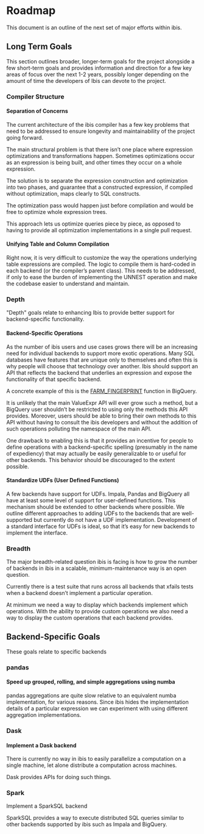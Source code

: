 # Roadmap

This document is an outline of the next set of major efforts within ibis.

## Long Term Goals

This section outlines broader, longer-term goals for the project alongside a
few short-term goals and provides information and direction for a few key areas
of focus over the next 1-2 years, possibly longer depending on the amount of
time the developers of Ibis can devote to the project.

### Compiler Structure

#### Separation of Concerns

The current architecture of the ibis compiler has a few key problems that need
to be addressed to ensure longevity and maintainability of the project going
forward.

The main structural problem is that there isn’t one place where expression
optimizations and transformations happen. Sometimes optimizations occur as an
expression is being built, and other times they occur on a whole expression.

The solution is to separate the expression construction and optimization into
two phases, and guarantee that a constructed expression, if compiled without
optimization, maps clearly to SQL constructs.

The optimization pass would happen just before compilation and would be free to
optimize whole expression trees.

This approach lets us optimize queries piece by piece, as opposed to having to
provide all optimization implementations in a single pull request.

#### Unifying Table and Column Compilation

Right now, it is very difficult to customize the way the operations underlying
table expressions are compiled. The logic to compile them is hard-coded in each
backend (or the compiler’s parent class). This needs to be addressed, if only
to ease the burden of implementing the UNNEST operation and make the codebase
easier to understand and maintain.

### Depth

"Depth" goals relate to enhancing Ibis to provide better support for
backend-specific functionality.

#### Backend-Specific Operations

As the number of ibis users and use cases grows there will be an increasing
need for individual backends to support more exotic operations. Many SQL
databases have features that are unique only to themselves and often this is
why people will choose that technology over another. Ibis should support an API
that reflects the backend that underlies an expression and expose the
functionality of that specific backend.

A concrete example of this is the [FARM_FINGERPRINT](https://cloud.google.com/bigquery/docs/reference/standard-sql/functions-and-operators#farm_fingerprint)
function in BigQuery.

It is unlikely that the main ValueExpr API will ever grow such a method, but a
BigQuery user shouldn’t be restricted to using only the methods this API
provides. Moreover, users should be able to bring their own methods to this API
without having to consult the ibis developers and without the addition of such
operations polluting the namespace of the main API.

One drawback to enabling this is that it provides an incentive for people to
define operations with a backend-specific spelling (presumably in the name of
expediency) that may actually be easily generalizable to or useful for other
backends. This behavior should be discouraged to the extent possible.

#### Standardize UDFs (User Defined Functions)

A few backends have support for UDFs. Impala, Pandas and BigQuery all have at
least some level of support for user-defined functions. This mechanism should
be extended to other backends where possible. We outline different approaches
to adding UDFs to the backends that are well-supported but currently do not
have a UDF implementation. Development of a standard interface for UDFs is
ideal, so that it’s easy for new backends to implement the interface.

### Breadth

The major breadth-related question ibis is facing is how to grow the number of
backends in ibis in a scalable, minimum-maintenance way is an open question.

Currently there is a test suite that runs across all backends that xfails tests
when a backend doesn’t implement a particular operation.

At minimum we need a way to display which backends implement which operations.
With the ability to provide custom operations we also need a way to display the
custom operations that each backend provides.

## Backend-Specific Goals

These goals relate to specific backends

### pandas

#### Speed up grouped, rolling, and simple aggregations using numba

pandas aggregations are quite slow relative to an equivalent numba
implementation, for various reasons. Since ibis hides the implementation
details of a particular expression we can experiment with using different
aggregation implementations.

### Dask

#### Implement a Dask backend

There is currently no way in ibis to easily parallelize a computation on a
single machine, let alone distribute a computation across machines.

Dask provides APIs for doing such things.

### Spark

Implement a SparkSQL backend

SparkSQL provides a way to execute distributed SQL queries similar to other
backends supported by ibis such as Impala and BigQuery.
